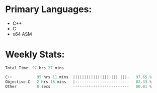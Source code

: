 # Primary Languages:
- C++
- C
- x64 ASM

# Weekly Stats:
<!--START_SECTION:waka-->

```C++
Total Time: 97 hrs 27 mins

C++           95 hrs 11 mins  ||||||||||||||||||||||||-   97.65 %
Objective-C   2 hrs 16 mins   |------------------------   02.33 %
Other         0 secs          -------------------------   00.01 %
```

<!--END_SECTION:waka-->


